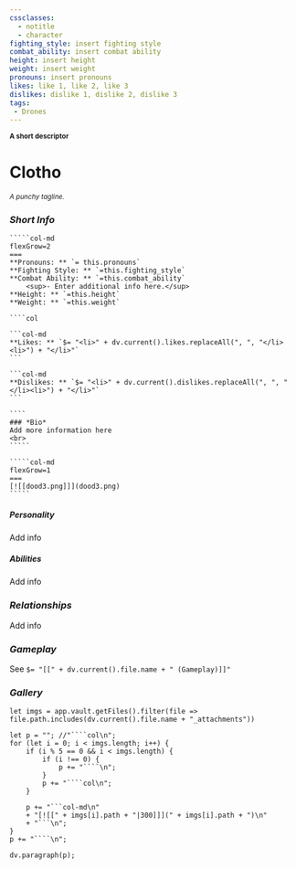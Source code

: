 ```yaml
---
cssclasses:
  - notitle
  - character
fighting_style: insert fighting style
combat_ability: insert combat ability
height: insert height
weight: insert weight
pronouns: insert pronouns
likes: like 1, like 2, like 3
dislikes: dislike 1, dislike 2, dislike 3
tags:
 - Drones
---
```

<sub>**A short descriptor**</sub>
# Clotho
<sup>*A punchy tagline.*</sup>
### *Short Info*
``````col
`````col-md
flexGrow=2
===
**Pronouns: ** `= this.pronouns`
**Fighting Style: ** `=this.fighting_style`
**Combat Ability: ** `=this.combat_ability`
	<sup>- Enter additional info here.</sup>
**Height: ** `=this.height`
**Weight: ** `=this.weight`

````col

```col-md
**Likes: ** `$= "<li>" + dv.current().likes.replaceAll(", ", "</li><li>") + "</li>"`
```

```col-md
**Dislikes: ** `$= "<li>" + dv.current().dislikes.replaceAll(", ", "</li><li>") + "</li>"`
```

````
### *Bio*
Add more information here
<br>
`````

`````col-md
flexGrow=1
===
[![[dood3.png]]](dood3.png)
`````

``````



##### ***Personality***
Add info
<br>

##### ***Abilities***
Add info
<br>

### *Relationships*
Add info
<br>

### *Gameplay*
See `$= "[[" + dv.current().file.name + " (Gameplay)]]"`
<br>

### ***Gallery***
```dataviewjs
let imgs = app.vault.getFiles().filter(file => file.path.includes(dv.current().file.name + "_attachments"))

let p = ""; //"````col\n";
for (let i = 0; i < imgs.length; i++) {
	if (i % 5 == 0 && i < imgs.length) {
		if (i !== 0) {
			p += "````\n";
		}
		p += "````col\n";
	}
	
	p += "```col-md\n"
	+ "[![[" + imgs[i].path + "|300]]](" + imgs[i].path + ")\n"
	+ "```\n";
}
p += "````\n";

dv.paragraph(p);
```